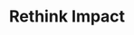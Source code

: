---
layout: firm_page
title: "Rethink Impact"
id: "rethinkimpact.com"
permalink: "/rethinkimpactrethinkimpact.com/"
website: "https://rethinkimpact.com"
offices: "Washington, D.C. (United States), New York (United States), San Francisco (United States)"
investment_stages: "Seed, Series A, Series B"
portfolio_companies: ""
portfolio_link: "https://rethinkimpact.com/investments/"
investment_markets: "Healthcare, Environmental Sustainability, Education, Economic Empowerment"
founded_year: "2015"
description: "Rethink Impact is a venture capital firm investing in female and non-binary leaders using technology to solve the world’s biggest problems. They focus on mission-driven founders leveraging technology for the benefit of people and planet, primarily in health, environmental sustainability, education, and economic empowerment."
linkedin: "https://www.linkedin.com/company/rethink-impact-lp"
twitter: ""
instagram: ""
team_page: ""
investor_type: "Venture Capital"
crunchbase: "https://www.crunchbase.com/organization/rethink-impact"
pitchbook: ""

# SEO Optimization
meta_title: "Rethink Impact - VC Firm - projectstartups.com"
meta_description: "Rethink Impact, Rethink Impact is a venture capital firm investing in female and non-binary leaders using technology to solve the world’s biggest problems. They focus..."
meta_keywords: "Rethink Impact, Healthcare, Environmental Sustainability, Education, Economic Empowerment, VC firm, venture capital, startup investor, projectstartups.com"
canonical_url: "https://vc.projectstartups.com/rethinkimpactrethinkimpact.com/"
---